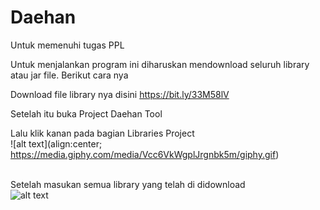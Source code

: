 # Daehan
Untuk memenuhi tugas PPL

Untuk menjalankan program ini diharuskan mendownload seluruh library atau jar file.
Berikut cara nya

Download file library nya disini https://bit.ly/33M58lV

Setelah itu buka Project Daehan Tool

Lalu klik kanan pada bagian Libraries Project<br />
![alt text](align:center; https://media.giphy.com/media/Vcc6VkWgplJrgnbk5m/giphy.gif)<br /><br />

Setelah masukan semua library yang telah di didownload<br />
![alt text](https://media.giphy.com/media/B9niO8WyNYQ4sKvqKc/giphy.gif)<br />
